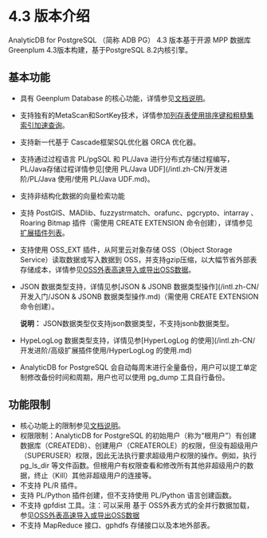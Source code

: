 # 4.3 版本介绍

AnalyticDB for PostgreSQL （简称 ADB PG） 4.3 版本基于开源 MPP 数据库Greenplum 4.3版本构建，基于PostgreSQL 8.2内核引擎。

## 基本功能

-   具有 Geenplum Database 的核心功能，详情参见[文档说明](https://gpdb.docs.pivotal.io/43330/ref_guide/feature_summary.html)。
-   支持独有的MetaScan和SortKey技术，详情参加[列存表使用排序键和粗糙集索引加速查询](/intl.zh-CN/开发入门/列存表使用排序键和粗糙集索引加速查询.md)。
-   支持新一代基于 Cascade框架SQL优化器 ORCA 优化器。
-   支持通过过程语言 PL/pgSQL 和 PL/Java 进行分布式存储过程编写，PL/Java存储过程详情参见[使用 PL/Java UDF](/intl.zh-CN/开发进阶/PL/Java 使用/使用 PL/Java UDF.md)。
-   支持非结构化数据的向量检索功能
-   支持 PostGIS、MADlib、fuzzystrmatch、orafunc、pgcrypto、intarray 、Roaring Bitmap 插件（需使用 CREATE EXTENSION 命令创建），详情参见[扩展插件列表](/intl.zh-CN/开发进阶/高级扩展插件使用/扩展插件列表.md)。
-   支持使用 OSS\_EXT 插件，从阿里云对象存储 OSS（Object Storage Service）读取数据或写入数据到 OSS，并支持gzip压缩，以大幅节省外部表存储成本，详情参见[OSS外表高速导入或导出OSS数据](/intl.zh-CN/数据接入/OSS外表高速导入或导出OSS数据.md)。
-   JSON 数据类型支持，详情见参[JSON & JSONB 数据类型操作](/intl.zh-CN/开发入门/JSON & JSONB 数据类型操作.md)（需使用 CREATE EXTENSION 命令创建）。

    **说明：** JSON数据类型仅支持json数据类型，不支持jsonb数据类型。

-   HypeLogLog 数据类型支持，详情见参[HyperLogLog 的使用](/intl.zh-CN/开发进阶/高级扩展插件使用/HyperLogLog 的使用.md)
-   AnalyticDB for PostgreSQL 会自动每周末进行全量备份，用户可以提工单定制修改备份时间和周期，用户也可以使用 pg\_dump 工具自行备份。

## 功能限制

-   核心功能上的限制参见[文档说明](https://gpdb.docs.pivotal.io/43330/ref_guide/feature_summary.html)。
-   权限限制：AnalyticDB for PostgreSQL 的初始用户（称为“根用户”）有创建数据库（CREATEDB）、创建用户（CREATEROLE）的权限，但没有超级用户（SUPERUSER）权限，因此无法执行要求超级用户权限的操作。例如，执行 pg\_ls\_dir 等文件函数。但根用户有权限查看和修改所有其他非超级用户的数据，终止（Kill）其他非超级用户的连接等。
-   不支持 PL/R 插件。
-   支持 PL/Python 插件创建，但不支持使用 PL/Python 语言创建函数。
-   不支持 gpfdist 工具。注：可以采用 基于 OSS外表方式的全并行数据加载，参见[OSS外表高速导入或导出OSS数据](/intl.zh-CN/数据接入/OSS外表高速导入或导出OSS数据.md)
-   不支持 MapReduce 接口、gphdfs 存储接口以及本地外部表。

